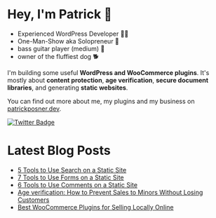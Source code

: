 # Hey, I'm Patrick 👋

- Experienced WordPress Developer 👨‍💻
- One-Man-Show aka Solopreneur 🤟
- bass guitar player (medium) 🎸
- owner of the fluffiest dog 🐕

I'm building some useful **WordPress and WooCommerce plugins**. It's mostly about **content protection**, **age verification**, **secure document libraries**, and generating **static websites**.

You can find out more about me, my plugins and my business on [patrickposner.dev](https://patrickposner.dev).

[![Twitter Badge](https://img.shields.io/badge/Twitter-Profile-informational?style=flat&logo=twitter&logoColor=white&color=1CA2F1)](https://twitter.com/patrickposner_)

# Latest Blog Posts
<!-- BLOG-POST-LIST:START -->
- [5 Tools to Use Search on a Static Site](https://patrickposner.dev/search-on-a-static-site/)
- [7 Tools to Use Forms on a Static Site](https://patrickposner.dev/forms-on-a-static-site/)
- [6 Tools to Use Comments on a Static Site](https://patrickposner.dev/comments-on-a-static-site/)
- [Age verification: How to Prevent Sales to Minors Without Losing Customers](https://patrickposner.dev/prevent-sales-minors-age-verification/)
- [Best WooCommerce Plugins for Selling Locally Online](https://patrickposner.dev/best-plugins-for-selling-locally-online/)
<!-- BLOG-POST-LIST:END --> 
